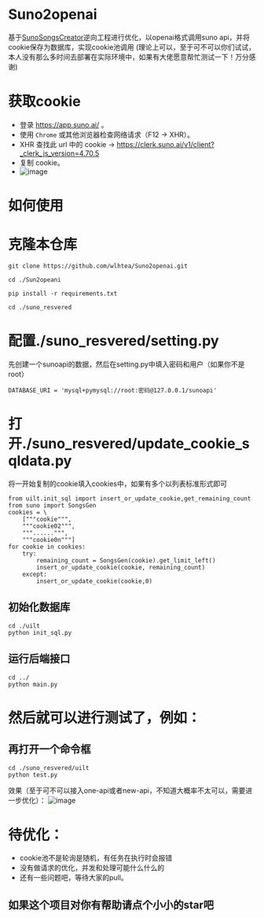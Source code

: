 # Suno2openai
基于[SunoSongsCreator](https://github.com/yihong0618/SunoSongsCreator/edit/main/README.md)逆向工程进行优化，以openai格式调用suno api，并将cookie保存为数据库，实现cookie池调用
(理论上可以，至于可不可以你们试试，本人没有那么多时间去部署在实际环境中，如果有大佬愿意帮忙测试一下！万分感谢)

# 获取cookie
- 登录 https://app.suno.ai/ 。
- 使用 `Chrome` 或其他浏览器检查网络请求（F12 -> XHR）。
- XHR 查找此 url 中的 cookie -> https://clerk.suno.ai/v1/client?_clerk_js_version=4.70.5 
- 复制 cookie。
- ![image](https://github.com/wlhtea/Suno2openai/assets/115779315/268ec4ec-145a-486c-a42a-092a3b9e8412)

# 如何使用
# 克隆本仓库
```
git clone https://github.com/wlhtea/Suno2openai.git
```

```
cd ./Sun2opeani
```

```
pip install -r requirements.txt
```

```
cd ./suno_resvered
```

# 配置./suno_resvered/setting.py
先创建一个sunoapi的数据，然后在setting.py中填入密码和用户（如果你不是root）
```
DATABASE_URI = 'mysql+pymysql://root:密码@127.0.0.1/sunoapi'
```

# 打开./suno_resvered/update_cookie_sqldata.py
将一开始复制的cookie填入cookies中，如果有多个以列表标准形式即可
```
from uilt.init_sql import insert_or_update_cookie,get_remaining_count
from suno import SongsGen
cookies = \
    ["""cookie""",
    """cookie02""",
    """......""",
    """cookie0n"""]
for cookie in cookies:
    try:
        remaining_count = SongsGen(cookie).get_limit_left()
        insert_or_update_cookie(cookie, remaining_count)
    except:
        insert_or_update_cookie(cookie,0)
```

## 初始化数据库
```
cd ./uilt
python init_sql.py
```

## 运行后端接口
```
cd ../
python main.py
```


# 然后就可以进行测试了，例如：
## 再打开一个命令框
```
cd ./suno_resvered/uilt
python test.py
```

效果（至于可不可以接入one-api或者new-api，不知道大概率不太可以，需要进一步优化）：
![image](https://github.com/wlhtea/Suno2openai/assets/115779315/28fa7659-9a95-4f2b-a099-27461f7dbf2f)

# 待优化：
- cookie池不是轮询是随机，有任务在执行时会报错
- 没有做请求的优化，并发和处理可能什么什么的
- 还有一些问题吧，等待大家的pull。

## 如果这个项目对你有帮助请点个小小的star吧
